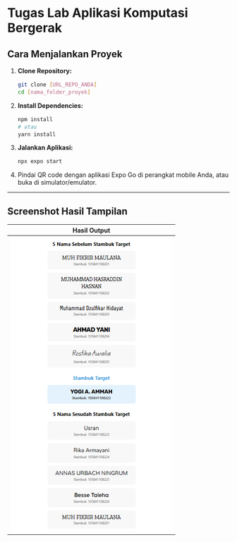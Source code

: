 # Tugas Lab Aplikasi Komputasi Bergerak

## Cara Menjalankan Proyek
1.  **Clone Repository:**
    ```bash
    git clone [URL_REPO_ANDA]
    cd [nama_folder_proyek]
    ```
2.  **Install Dependencies:**
    ```bash
    npm install
    # atau
    yarn install
    ```
3.  **Jalankan Aplikasi:**
    ```bash
    npx expo start
    ```
4.  Pindai QR code dengan aplikasi Expo Go di perangkat mobile Anda, atau buka di simulator/emulator.

---

## Screenshot Hasil Tampilan

| Hasil Output |
|--------------|
| ![Screenshot Output](./assets/screenshots/tampilan_akhir.png) |

<!-- Ganti path gambar sesuai dengan lokasi file screenshot kamu! -->

